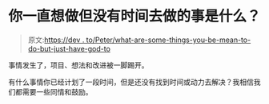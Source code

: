# 你一直想做但没有时间去做的事是什么？

> 原文:[https://dev . to/Peter/what-are-some-things-you-be-mean-to-do-but-just-have-god-to](https://dev.to/peter/what-are-some-things-youve-been-meaning-to-do-recently-but-just-havent-gotten-around-to)

事情发生了，项目、想法和改进被一脚踢开。

有什么事情你已经计划了一段时间，但是还没有找到时间或动力去解决？我相信我们都需要一些同情和鼓励。